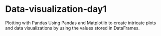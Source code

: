 # Data-visualization-day1
Plotting with Pandas
Using Pandas and Matplotlib to create intricate plots and data visualizations by using the values stored in DataFrames.
